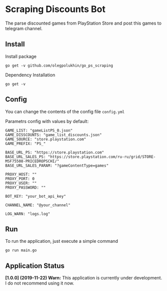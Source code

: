 # Scraping Discounts Bot

The parse discounted games from PlayStation Store and post this games to telegram channel.

## Install

Install package

```
go get -v github.com/olegpolukhin/go_ps_scraping
```

Dependency Installation

```
go get -v
```

## Config

You can change the contents of the config file `config.yml`

Parametrs config with values by default:

```
GAME_LIST: "gameListPS_0.json"
GAME_DISSCOUNTS: "game_list_discounts.json"
GAME_SOURCE: "store.playstation.com"
GAME_PREFIX: "PS_"

BASE_URL_PS: "https://store.playstation.com"
BASE_URL_SALES_PS: "https://store.playstation.com/ru-ru/grid/STORE-MSF75508-PRICEDROPSCHI/"
BASE_URL_SALES_PARAM: "?gameContentType=games"

PROXY_HOST: ""
PROXY_PORT: 0
PROXY_USER: ""
PROXY_PASSWORD: ""

BOT_KEY: "your_bot_api_key"

CHANNEL_NAME: "@your_channel"

LOG_WARN: "logs.log"
```

## Run

To run the application, just execute a simple command

```
go run main.go
```

## Application Status

**[1.0.0] (2019-11-22) Warn:**
This application is currently under development. I do not recommend using it now.